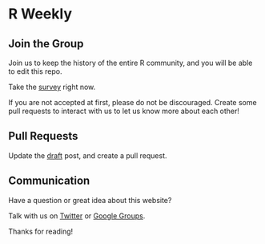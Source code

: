# R Weekly

## Join the Group

Join us to keep the history of the entire R community, and you will be able to edit this repo. 

Take the [survey](https://docs.google.com/forms/d/1WdCjXvWJ1tDSlZNJAroGWCWcqqDjRMAF2VNnZCfn14g/viewform) right now.

If you are not accepted at first, please do not be discouraged. Create some pull requests to interact with us to let us know more about each other! 

## Pull Requests

Update the [draft](./draft.md) post, and create a pull request.

## Communication

Have a question or great idea about this website? 

Talk with us on [Twitter](https://twitter.com/rweekly_org) or [Google Groups](https://groups.google.com/forum/#!forum/rweekly).

Thanks for reading!
